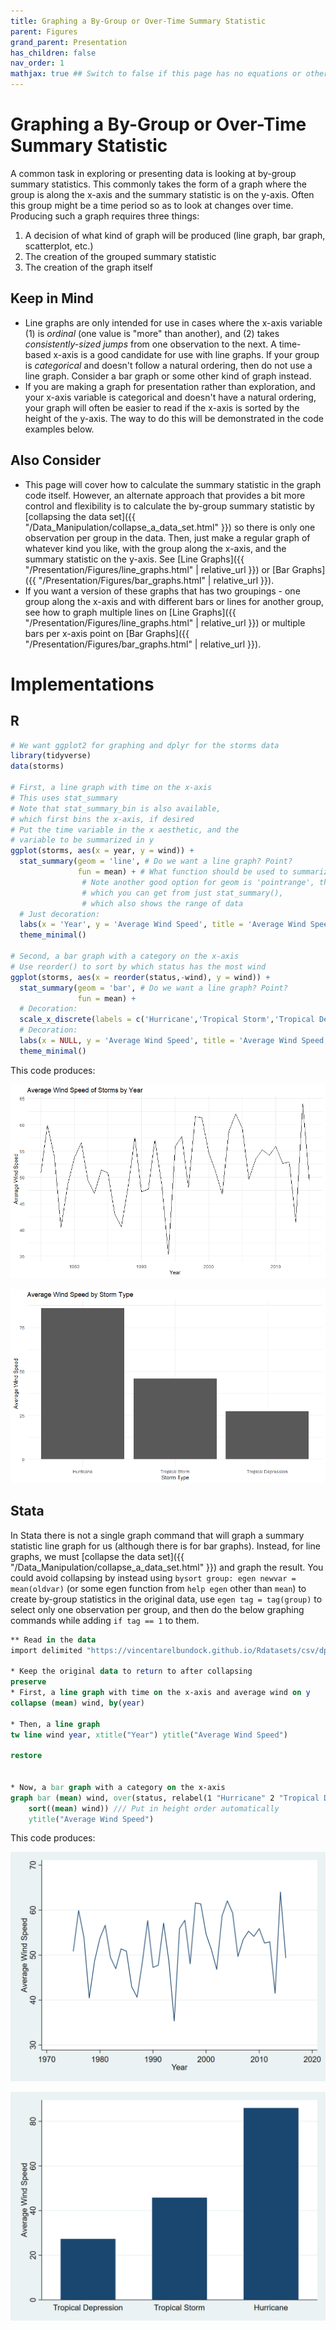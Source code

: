 ```yaml
---
title: Graphing a By-Group or Over-Time Summary Statistic
parent: Figures
grand_parent: Presentation
has_children: false
nav_order: 1
mathjax: true ## Switch to false if this page has no equations or other math rendering.
---
```


# Graphing a By-Group or Over-Time Summary Statistic

A common task in exploring or presenting data is looking at by-group summary statistics. This commonly takes the form of a graph where the group is along the x-axis and the summary statistic is on the y-axis. Often this group might be a time period so as to look at changes over time. Producing such a graph requires three things:

1. A decision of what kind of graph will be produced (line graph, bar graph, scatterplot, etc.)
1. The creation of the grouped summary statistic
1. The creation of the graph itself

## Keep in Mind

- Line graphs are only intended for use in cases where the x-axis variable (1) is *ordinal* (one value is "more" than another), and (2) takes *consistently-sized jumps* from one observation to the next. A time-based x-axis is a good candidate for use with line graphs. If your group is *categorical* and doesn't follow a natural ordering, then do not use a line graph. Consider a bar graph or some other kind of graph instead.
- If you are making a graph for presentation rather than exploration, and your x-axis variable is categorical and doesn't have a natural ordering, your graph will often be easier to read if the x-axis is sorted by the height of the y-axis. The way to do this will be demonstrated in the code examples below.

## Also Consider

- This page will cover how to calculate the summary statistic in the graph code itself. However, an alternate approach that provides a bit more control and flexibility is to calculate the by-group summary statistic by [collapsing the data set]({{ "/Data_Manipulation/collapse_a_data_set.html" }}) so there is only one observation per group in the data. Then, just make a regular graph of whatever kind you like, with the group along the x-axis, and the summary statistic on the y-axis. See [Line Graphs]({{ "/Presentation/Figures/line_graphs.html" | relative_url }}) or [Bar Graphs]({{ "/Presentation/Figures/bar_graphs.html" | relative_url }}).
- If you want a version of these graphs that has two groupings - one group along the x-axis and with different bars or lines for another group, see how to graph multiple lines on [Line Graphs]({{ "/Presentation/Figures/line_graphs.html" | relative_url }}) or multiple bars per x-axis point on [Bar Graphs]({{ "/Presentation/Figures/bar_graphs.html" | relative_url }}).


# Implementations

## R

```r
# We want ggplot2 for graphing and dplyr for the storms data
library(tidyverse)
data(storms)

# First, a line graph with time on the x-axis
# This uses stat_summary
# Note that stat_summary_bin is also available,
# which first bins the x-axis, if desired
# Put the time variable in the x aesthetic, and the 
# variable to be summarized in y
ggplot(storms, aes(x = year, y = wind)) + 
  stat_summary(geom = 'line', # Do we want a line graph? Point?
               fun = mean) + # What function should be used to summarize?
                # Note another good option for geom is 'pointrange', the default
                # which you can get from just stat_summary(),
                # which also shows the range of data
  # Just decoration:
  labs(x = 'Year', y = 'Average Wind Speed', title = 'Average Wind Speed of Storms by Year') + 
  theme_minimal()

# Second, a bar graph with a category on the x-axis
# Use reorder() to sort by which status has the most wind
ggplot(storms, aes(x = reorder(status,-wind), y = wind)) + 
  stat_summary(geom = 'bar', # Do we want a line graph? Point?
               fun = mean) +
  # Decoration:
  scale_x_discrete(labels = c('Hurricane','Tropical Storm','Tropical Depression')) + # make the labels more presentable
  # Decoration:
  labs(x = NULL, y = 'Average Wind Speed', title = 'Average Wind Speed by Storm Type') + 
  theme_minimal()
```

This code produces:

![Average wind speed by year in R](Images/summary_graphs/R_line_storms.png)

![Average wind speed by storm type in R](Images/summary_graphs/R_bar_storms.png)

## Stata

In Stata there is not a single graph command that will graph a summary statistic line graph for us (although there is for bar graphs). Instead, for line graphs, we must [collapse the data set]({{ "/Data_Manipulation/collapse_a_data_set.html" }}) and graph the result. You could avoid collapsing by instead using `bysort group: egen newvar = mean(oldvar)` (or some egen function from `help egen` other than `mean`) to create by-group statistics in the original data, use `egen tag = tag(group)` to select only one observation per group, and then do the below graphing commands while adding `if tag == 1` to them.

```stata
** Read in the data
import delimited "https://vincentarelbundock.github.io/Rdatasets/csv/dplyr/storms.csv", clear

* Keep the original data to return to after collapsing
preserve
* First, a line graph with time on the x-axis and average wind on y
collapse (mean) wind, by(year)

* Then, a line graph
tw line wind year, xtitle("Year") ytitle("Average Wind Speed")

restore


* Now, a bar graph with a category on the x-axis
graph bar (mean) wind, over(status, relabel(1 "Hurricane" 2 "Tropical Depression" 3 "Tropical Storm") ///  Relabel the statuses to capitalize
	sort((mean) wind)) /// Put in height order automatically
	ytitle("Average Wind Speed") 
```

This code produces:

![Average wind speed by year in Stata](Images/summary_graphs/stata_line_storms.png)

![Average wind speed by storm type in Stata](Images/summary_graphs/stata_bar_storms.png)
